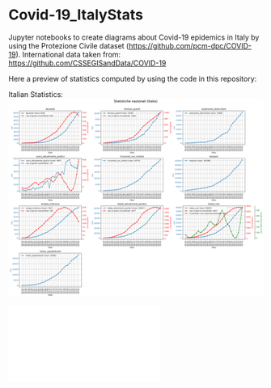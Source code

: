 # Covid-19_ItalyStats
Jupyter notebooks to create diagrams about Covid-19 epidemics in Italy by using the Protezione Civile dataset (https://github.com/pcm-dpc/COVID-19). 
International data taken from: https://github.com/CSSEGISandData/COVID-19

Here a preview of statistics computed by using the code in this repository:

Italian Statistics:
![](figures/Italy_stats.png)

![](html/timesliderchoroplet_prov_totcasi_norm.html)

